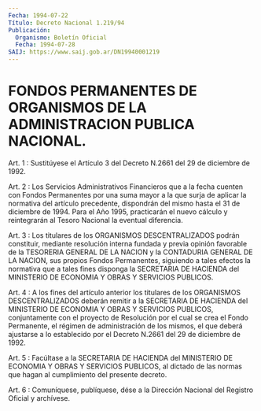 ```yaml
---
Fecha: 1994-07-22
Título: Decreto Nacional 1.219/94
Publicación:
  Organismo: Boletín Oficial
  Fecha: 1994-07-28
SAIJ: https://www.saij.gob.ar/DN19940001219
---
```

# FONDOS PERMANENTES DE ORGANISMOS DE LA ADMINISTRACION PUBLICA NACIONAL.

<a id="1"></a>
Art. 1 : Sustitúyese el Artículo 3 del Decreto N.2661 del 29 de diciembre de 1992.

<a id="2"></a>
Art.  2  :  Los Servicios Administrativos Financieros que a la fecha cuenten con  Fondos  Permanentes  por una suma mayor a la que surja de aplicar la normativa del artículo  precedente,  dispondrán del  mismo  hasta  el  31  de  diciembre de 1994. Para el Año 1995, practicarán el nuevo cálculo y reintegrarán  al  Tesoro Nacional la eventual diferencia.

<a id="3"></a>
Art.  3  :  Los  titulares  de los ORGANISMOS DESCENTRALIZADOS podrán constituir, mediante resolución  interna  fundada  y  previa opinión  favorable  de  la  TESORERIA  GENERAL  DE  LA  NACION y la CONTADURIA  GENERAL  DE  LA NACION, sus propios Fondos Permanentes, siguiendo a tales efectos  la  normativa que a tales fines disponga la SECRETARIA DE HACIENDA del MINISTERIO  DE  ECONOMIA  Y  OBRAS  Y SERVICIOS PUBLICOS.

<a id="4"></a>
Art. 4 : A los fines del artículo anterior los titulares de los ORGANISMOS  DESCENTRALIZADOS  deberán  remitir  a  la SECRETARIA DE HACIENDA  del MINISTERIO DE ECONOMIA Y OBRAS Y SERVICIOS  PUBLICOS, conjuntamente  con el proyecto de Resolución por el cual se crea el Fondo Permanente,  el  régimen  de administración de los mismos, el que deberá ajustarse a lo establecido  por el Decreto N.2661 del 29 de diciembre de 1992.

<a id="5"></a>
Art.  5 : Facúltase a la SECRETARIA DE HACIENDA del MINISTERIO DE ECONOMIA  Y OBRAS Y SERVICIOS PUBLICOS, al dictado de las normas que hagan al cumplimiento del presente decreto.

<a id="6"></a>
Art. 6 : Comuníquese, publíquese, dése a la Dirección Nacional del Registro Oficial y archívese.